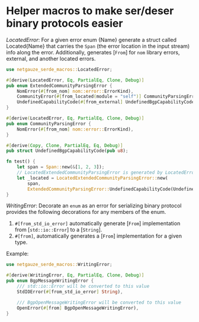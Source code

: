 # Helper macros to make ser/deser binary protocols easier

*LocatedError*: For a given error enum {Name} generate a struct called Located{Name} that
carries the `Span` (the error location in the input stream) info along the
error. Additionally, generates [`From`] for `nom` library errors, external,
and another located errors.

```rust
use netgauze_serde_macros::LocatedError;

#[derive(LocatedError, Eq, PartialEq, Clone, Debug)]
pub enum ExtendedCommunityParsingError {
    NomError(#[from_nom] nom::error::ErrorKind),
    CommunityError(#[from_located(module = "self")] CommunityParsingError),
    UndefinedCapabilityCode(#[from_external] UndefinedBgpCapabilityCode),
}

#[derive(LocatedError, Eq, PartialEq, Clone, Debug)]
pub enum CommunityParsingError {
    NomError(#[from_nom] nom::error::ErrorKind),
}

#[derive(Copy, Clone, PartialEq, Eq, Debug)]
pub struct UndefinedBgpCapabilityCode(pub u8);

fn test() {
    let span = Span::new(&[1, 2, 3]);
    // LocatedExtendedCommunityParsingError is generated by LocatedError
    let _located = LocatedExtendedCommunityParsingError::new(
        span,
        ExtendedCommunityParsingError::UndefinedCapabilityCode(UndefinedBgpCapabilityCode(1)));
}
```

*WritingError*: Decorate an `enum` as an error for serializing binary protocol
provides the following decorations for any members of the enum.

1. `#[from_std_io_error]` automatically generate [`From`] implementation
   from [`std::io::Error`] to a [`String`].
2. `#[from]`, automatically generates a [`From`] implementation for a given
   type.

Example:

```rust
use netgauze_serde_macros::WritingError;

#[derive(WritingError, Eq, PartialEq, Clone, Debug)]
pub enum BgpMessageWritingError {
    /// std::io::Error will be converted to this value
    StdIOError(#[from_std_io_error] String),

    /// BgpOpenMessageWritingError will be converted to this value
    OpenError(#[from] BgpOpenMessageWritingError),
}
```